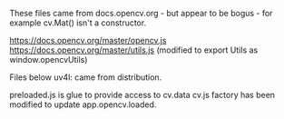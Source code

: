 These files came from docs.opencv.org - but appear to be bogus - for example cv.Mat() isn't a constructor.

https://docs.opencv.org/master/opencv.js
https://docs.opencv.org/master/utils.js (modified to export Utils as window.opencvUtils)

Files below uv4l: came from distribution.  

preloaded.js is glue to provide access to cv.data
cv.js factory has been modified to update app.opencv.loaded.


